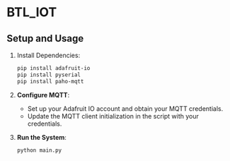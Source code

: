 # BTL_IOT
## Setup and Usage                                                                                                                                     
1. Install Dependencies:                                                                                                                               
   ```bash                                                                                                                                             
   pip install adafruit-io                                                                                                                             
   pip install pyserial                                                                                                                                
   pip install paho-mqtt                                                                                                                               
   ```                                                                                                                                                 
                                                                                                                                                       
2. **Configure MQTT**:                                                                                                                                 
   - Set up your Adafruit IO account and obtain your MQTT credentials.                                                                                 
   - Update the MQTT client initialization in the script with your credentials.                                                                        
                                                                                                                                                       
3. **Run the System**:                                                                                                                                 
   ```bash                                                                                                                                             
   python main.py                                                                                                                                      
   ```             
